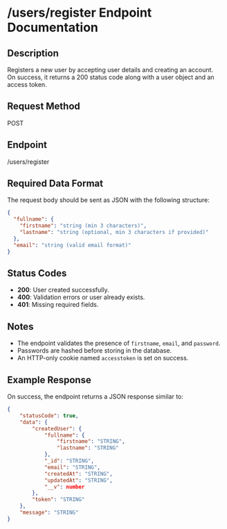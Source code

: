 # /users/register Endpoint Documentation

## Description
Registers a new user by accepting user details and creating an account.  
On success, it returns a 200 status code along with a user object and an access token.  

## Request Method
POST

## Endpoint
/users/register

## Required Data Format
The request body should be sent as JSON with the following structure:
```json
{
  "fullname": {
    "firstname": "string (min 3 characters)",
    "lastname": "string (optional, min 3 characters if provided)"
  },
  "email": "string (valid email format)"
}
```

## Status Codes
- **200**: User created successfully.
- **400**: Validation errors or user already exists.
- **401**: Missing required fields.

## Notes
- The endpoint validates the presence of `firstname`, `email`, and `password`.
- Passwords are hashed before storing in the database.
- An HTTP-only cookie named `accesstoken` is set on success.

## Example Response

On success, the endpoint returns a JSON response similar to:

```json
{
    "statusCode": true,
    "data": {
        "createdUser": {
            "fullname": {
                "firstname": "STRING",
                "lastname": "STRING"
            },
            "_id": "STRING",
            "email": "STRING",
            "createdAt": "STRING",
            "updatedAt": "STRING",
            "__v": number
        },
        "token": "STRING"
    },
    "message": "STRING"
}
````````````````````````````````````````````````````
